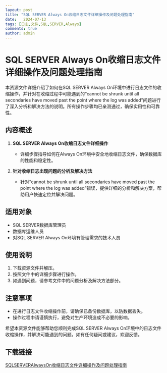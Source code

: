 ```yaml
---
layout: post
title: "SQL SERVER Always On收缩日志文件详细操作及问题处理指南"
date:   2024-07-13
tags: [日志,文件,SQL,SERVER,Always]
comments: true
author: admin
---
```

# SQL SERVER Always On收缩日志文件详细操作及问题处理指南

本资源文件详细介绍了如何在SQL SERVER Always On环境中进行日志文件的收缩操作，并针对在收缩过程中可能遇到的“cannot be shrunk until all secondaries have moved past the point where the log was added”问题进行了深入分析和解决方法的说明。所有操作步骤均已亲测通过，确保实用性和可靠性。

## 内容概述

1. **SQL SERVER Always On收缩日志文件详细操作**
   - 详细步骤指导如何在Always On环境中安全地收缩日志文件，确保数据库的性能和稳定性。

2. **针对收缩日志出现问题的分析及解决方法**
   - 针对“cannot be shrunk until all secondaries have moved past the point where the log was added”错误，提供详细的分析和解决方案，帮助用户快速定位并解决问题。

## 适用对象

- SQL SERVER数据库管理员
- 数据库运维人员
- 对SQL SERVER Always On环境有管理需求的技术人员

## 使用说明

1. 下载资源文件并解压。
2. 按照文件中的详细步骤进行操作。
3. 如遇到问题，请参考文件中的问题分析及解决方法部分。

## 注意事项

- 在进行日志文件收缩操作前，请确保已备份数据库，以防数据丢失。
- 操作过程中请谨慎执行，避免对生产环境造成不必要的影响。

希望本资源文件能够帮助您顺利完成SQL SERVER Always On环境中的日志文件收缩操作，并解决可能遇到的问题。如有任何疑问或建议，欢迎反馈。

## 下载链接

[SQLSERVERAlwaysOn收缩日志文件详细操作及问题处理指南](https://pan.quark.cn/s/df22d235738c)
